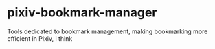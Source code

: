 # pixiv-bookmark-manager
Tools dedicated to bookmark management, making bookmarking more efficient in Pixiv, i think
